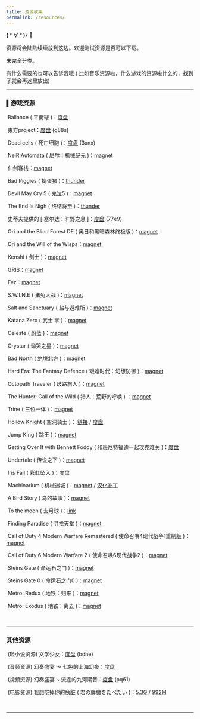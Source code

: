 ```yaml
---
title: 资源收集
permalink: /resources/
---
```


**( ° ∀ ° )ﾉ** 🎁

资源将会陆陆续续放到这边。欢迎测试资源是否可以下载。

未完全分类。

有什么需要的也可以告诉我哦 ( 比如音乐资源啦，什么游戏的资源啦什么的，找到了就会再这里放出)

------

### ▌游戏资源

​	Ballance ( 平衡球 )：[度盘](https://pan.baidu.com/s/1478GMFuSWITQrC9xRQXGXQ)

​	東方project：[度盘](https://pan.baidu.com/s/13aBtP3nfElBtySAyl7TeVw ) (g88s)

​	Dead cells ( 死亡细胞 )：[度盘](https://pan.baidu.com/s/1MQKLXiOpUzdrSf4cOEQVGA) (3xnx)

​	NeiR:Automata ( 尼尔：机械纪元 )：[magnet](magnet:?xt=urn:btih:55A8BD7E37B4C7A20BAD6E51B931F5864533280A)

​	仙剑客栈：[magnet](magnet:?xt=urn:btih:6D7AA0929481BE3F0EEDA9B7B7F2E851138C2EAA)

​	Bad Piggies ( 捣蛋猪 )：[thunder](thunder://QUFodHRwOi8vZGwxMy5jdWRvd24uY29tLzNETUdBTUVfQW5ncnlfQmlyZHNfQmFkX1BpZ2dpZXMuQ0hTLkdyZWVuLnJhclpa/)

​	Devil May Cry 5 ( 鬼泣5 )：[magnet](magnet:?xt=urn:btih:6A167DE1ABBF803644490C71E6F83882F38D1737)

​	The End Is Nigh ( 终结将至 )：[thunder](thunder://QUFodHRwOi8vZGwzLmN1ZG93bi5jb20vM0RNR0FNRS1UaGVfRW5kX0lzX05pZ2hfQnVpbGQuMjAxNzA4MTUuRU4uR3JlZW4ucmFyWlo=/)

​	史蒂夫提供的 [ 塞尔达：旷野之息 ]：[度盘](https://pan.baidu.com/s/1qgID5SQx5UGlxAs8AXk_3Q) (77e9)

​	Ori and the Blind Forest DE ( 奥日和黑暗森林终极版 )：[magnet](magnet:?xt=urn:btih:7C5F3592D323288AAAA09EF8467610D600565DA7)

​	Ori and the Will of the Wisps：[magnet](magnet:?xt=urn:btih:5C07C6841CE1B10D5D69D511ABBDD7ECD37EAAAC)

​	Kenshi ( 剑士 )：[magnet](magnet:?xt=urn:btih:89B297542BE2604E307480E205935C6D5E3A86A3)

​	GRIS：[magnet](magnet:?xt=urn:btih:B00732E61DB0935B4C80370546D36A87B8AB859C)

​	Fez：[magnet](magnet:?xt=urn:btih:A6C87A98755987B5D26F64F1DB89856D97D44626)

​	S.W.I.N.E ( 猪兔大战 )：[magnet](magnet:?xt=urn:btih:8EE805EEABD18C57CE7DC234B0D7F7CACEB8E7D9)

​	Salt and Sanctuary ( 盐与避难所 )：[magnet](magnet:?xt=urn:btih:5386688D13CD9C468FC8203609BAA7117E10A36B)

​	Katana Zero ( 武士 零 )：[magnet](magnet:?xt=urn:btih:68CE6A212486C077F321741FB6E15C61CE99D0BF)

​	Celeste ( 蔚蓝 )：[magnet](magnet:?xt=urn:btih:E1A9188ED938D8D002F6ED0AAC33B114D045AD93)

​	Crystar ( 恸哭之星 )：[magnet](magnet:?xt=urn:btih:EAA03289863165F0B5C0F2795C52443C7B9A5636)

​	Bad North ( 绝境北方 )：[magnet](magnet:?xt=urn:btih:DBABDD6679E73A7AAD7E40D3EA7370E2310DDFCE)

​	Hard Era: The Fantasy Defence ( 艰难时代：幻想防御 )：[magnet](magnet:?xt=urn:btih:39BD413EB24E7270E8CE5E804FA075DD5A4C137C)

​	Octopath Traveler ( 歧路旅人 )：[magnet](magnet:?xt=urn:btih:1CF0130965034EB86B9B403BDCEAE8FB143287C0)

​	The Hunter: Call of the Wild ( 猎人：荒野的呼唤 ) ：[magnet](magnet:?xt=urn:btih:E0E2B5436965815378666A0AC9E60034E427B1A6)

​	Trine ( 三位一体 )：[magnet](thunder://QUFodHRwOi8vZGwxNy5jdWRvd24uY29tLzNETUdBTUVfVHJpbmVfRW5jaGFudGVkX0VkaXRpb24uQ0hTLkdyZWVuLnJhclpa/)

​	Hollow Knight ( 空洞骑士 )： [链接](http://dl19.cudown.com/3DMGAME_Hollow_Knight.V1.3.1.5.CHS.Green.rar) / [度盘](https://pan.baidu.com/s/1EtaZZoUWdy2uXwY8OSzVqg)

​	Jump King ( 跳王 )：[magnet](magnet:?xt=urn:btih:4564E899C10E929B61B287281839042FDF377624)

​	Getting Over It with Bennett Foddy ( 和班尼特福迪一起攻克难关 )：[度盘](https://pan.baidu.com/s/1vTyd9X417VpfAusLaMo75Q)

​	Undertale ( 传说之下 )：[magnet](magnet:?xt=urn:btih:A358D1ED93374FAD645EF98CA635356A02F33A38)

​	Iris Fall ( 彩虹坠入 )：[度盘](https://pan.baidu.com/s/1RbGVW8UJ0zzpoidGO3AhoQ)

​	Machinarium ( 机械迷城 )：[magnet](magnet:?xt=urn:btih:267B055501F369CB45A996D7581F870CB71E57EC) / [汉化补丁](https://dl1.cudown.com/game/3DM%E3%80%8A%E6%9C%BA%E6%A2%B0%E8%BF%B7%E5%9F%8E%E3%80%8B(Machinarium)%20%E6%B1%89%E5%8C%96%E8%A1%A5%E4%B8%81.rar)

​	A Bird Story ( 鸟的故事 )：[magnet](magnet:?xt=urn:btih:7EACB8122313B9246F7FC71A8E67D311F41FF661)

​	To the moon ( 去月球 )：[link](http://js.xiazaicc.com/down/TotheMoon_downcc.zip)

​	Finding Paradise ( 寻找天堂 )：[magnet](thunder://QUFodHRwOi8vZGw4LmN1ZG93bi5jb20vM0RNR0FNRV9GaW5kaW5nX1BhcmFkaXNlLkNIUy5HcmVlbi5yYXJaWg==/)

​	Call of Duty 4 Modern Warfare Remastered ( 使命召唤4现代战争1重制版 )：[magnet](magnet:?xt=urn:btih:C14734CCF3930302711E601A1146199DD13A791B)

​	Call of Duty 6 Modern Warfare 2 ( 使命召唤6现代战争2 )：[magnet](magnet:?xt=urn:btih:F9719A2BAB084768B73B45C64221F207298494FC)

​	Steins Gate ( 命运石之门 )：[magnet](magnet:?xt=urn:btih:468DFA9A993563966C399212BE963F36927696A6)

​	Steins Gate 0 ( 命运石之门0 )：[magnet](magnet:?xt=urn:btih:40A2349C71BB0BF168AAC2FCE525DBA82243152E)

​	Metro: Redux ( 地铁：归来 )：[magnet](magnet:?xt=urn:btih:5C17767A2A433ABDAC7043F669C8D80B76FDB514)

​	Metro: Exodus ( 地铁：离去 )：[magnet](magnet:?xt=urn:btih:DFF0D10A216205555C1D0BDB813E2B263E6C9879)

​     

------

### 其他资源

​	(轻小说资源)  文学少女：[度盘](https://pan.baidu.com/s/1-8gS5WFy3BAvryG2CnK1TQ ) (bdhe)

​	(音频资源)  幻奏盛宴 ～ 七色的上海幻夜：[度盘](https://pan.baidu.com/s/1keHvHLHKqMDvqTLwYxKCIg)

​	(视频资源)  幻奏盛宴 ~ 流连的九河潮音：[度盘](https://pan.baidu.com/s/1bNQOLNeXEmfLt9yTGmBFFw ) (pq61)

​	(电影资源)  我想吃掉你的胰脏 ( 君の膵臓をたべたい )：[5.3G](magnet:?xt=urn:btih:3AFE5C4AE4CE9F136A289F30A530E5BBC400C99E) / [992M](magnet:?xt=urn:btih:1BB3EE4ED8D916651CB58FF5BBE06F79E466DF41)

​    

------


